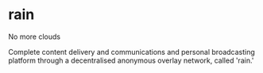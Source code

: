 # rain
No more clouds

Complete content delivery and communications and personal broadcasting platform through a decentralised anonymous overlay network, called 'rain.'
